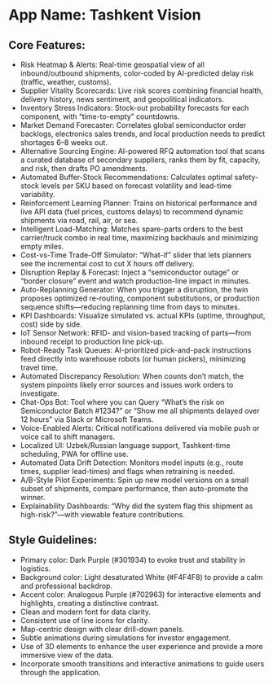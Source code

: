 # **App Name**: Tashkent Vision

## Core Features:

- Risk Heatmap & Alerts: Real-time geospatial view of all inbound/outbound shipments, color-coded by AI-predicted delay risk (traffic, weather, customs).
- Supplier Vitality Scorecards: Live risk scores combining financial health, delivery history, news sentiment, and geopolitical indicators.
- Inventory Stress Indicators: Stock-out probability forecasts for each component, with “time-to-empty” countdowns.
- Market Demand Forecaster: Correlates global semiconductor order backlogs, electronics sales trends, and local production needs to predict shortages 6–8 weeks out.
- Alternative Sourcing Engine: AI-powered RFQ automation tool that scans a curated database of secondary suppliers, ranks them by fit, capacity, and risk, then drafts PO amendments.
- Automated Buffer-Stock Recommendations: Calculates optimal safety-stock levels per SKU based on forecast volatility and lead-time variability.
- Reinforcement Learning Planner: Trains on historical performance and live API data (fuel prices, customs delays) to recommend dynamic shipments via road, rail, air, or sea.
- Intelligent Load-Matching: Matches spare-parts orders to the best carrier/truck combo in real time, maximizing backhauls and minimizing empty miles.
- Cost-vs-Time Trade-Off Simulator: “What-if” slider that lets planners see the incremental cost to cut X hours off delivery.
- Disruption Replay & Forecast: Inject a “semiconductor outage” or “border closure” event and watch production-line impact in minutes.
- Auto-Replanning Generator: When you trigger a disruption, the twin proposes optimized re-routing, component substitutions, or production sequence shifts—reducing replanning time from days to minutes.
- KPI Dashboards: Visualize simulated vs. actual KPIs (uptime, throughput, cost) side by side.
- IoT Sensor Network: RFID- and vision-based tracking of parts—from inbound receipt to production line pick-up.
- Robot-Ready Task Queues: AI-prioritized pick-and-pack instructions feed directly into warehouse robots (or human pickers), minimizing travel time.
- Automated Discrepancy Resolution: When counts don’t match, the system pinpoints likely error sources and issues work orders to investigate.
- Chat-Ops Bot: Tool where you can Query “What’s the risk on Semiconductor Batch #1234?” or “Show me all shipments delayed over 12 hours” via Slack or Microsoft Teams.
- Voice-Enabled Alerts: Critical notifications delivered via mobile push or voice call to shift managers.
- Localized UI: Uzbek/Russian language support, Tashkent-time scheduling, PWA for offline use.
- Automated Data Drift Detection: Monitors model inputs (e.g., route times, supplier lead-times) and flags when retraining is needed.
- A/B-Style Pilot Experiments: Spin up new model versions on a small subset of shipments, compare performance, then auto-promote the winner.
- Explainability Dashboards: “Why did the system flag this shipment as high-risk?”—with viewable feature contributions.

## Style Guidelines:

- Primary color: Dark Purple (#301934) to evoke trust and stability in logistics.
- Background color: Light desaturated White (#F4F4F8) to provide a calm and professional backdrop.
- Accent color: Analogous Purple (#702963) for interactive elements and highlights, creating a distinctive contrast.
- Clean and modern font for data clarity.
- Consistent use of line icons for clarity.
- Map-centric design with clear drill-down panels.
- Subtle animations during simulations for investor engagement.
- Use of 3D elements to enhance the user experience and provide a more immersive view of the data.
- Incorporate smooth transitions and interactive animations to guide users through the application.